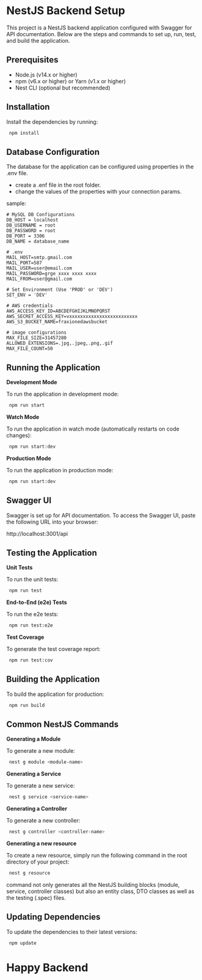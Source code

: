 # NestJS Backend Setup

This project is a NestJS backend application configured with Swagger for API documentation. Below are the steps and commands to set up, run, test, and build the application.


## Prerequisites

- Node.js (v14.x or higher)
- npm (v6.x or higher) or Yarn (v1.x or higher)
- Nest CLI (optional but recommended)


## Installation

Install the dependencies by running:

```bash
 npm install

```

## Database Configuration

The database for the application can be configured using properties in the .env file. 

- create a .enf file in the root folder.
- change the values of the properties with your connection params. 

sample:
```
# MySQL DB Configurations
DB_HOST = localhost
DB_USERNAME = root
DB_PASSWORD = root
DB_PORT = 3306
DB_NAME = database_name

# .env
MAIL_HOST=smtp.gmail.com
MAIL_PORT=587
MAIL_USER=user@email.com
MAIL_PASSWORD=grge xxxx xxxx xxxx
MAIL_FROM=user@gmail.com

# Set Environment (Use 'PROD' or 'DEV')
SET_ENV = 'DEV'

# AWS credentials
AWS_ACCESS_KEY_ID=ABCDEFGHIJKLMNOPQRST
AWS_SECRET_ACCESS_KEY=vxxxxxxxxxxxxxxxxxxxxxxxxx
AWS_S3_BUCKET_NAME=fraxionedawsbucket

# image configurations
MAX_FILE_SIZE=31457280
ALLOWED_EXTENSIONS=.jpg,.jpeg,.png,.gif
MAX_FILE_COUNT=50
```


## Running the Application

**Development Mode**

To run the application in development mode:

```bash
 npm run start

```
**Watch Mode**

To run the application in watch mode (automatically restarts on code changes):

```bash
 npm run start:dev

```
**Production Mode**

To run the application in production mode:

```bash
 npm run start:dev

```


## Swagger UI

Swagger is set up for API documentation. To access the Swagger UI, paste the following URL into your browser:

http://localhost:3001/api


## Testing the Application

**Unit Tests**

To run the unit tests:

```bash
 npm run test

```

**End-to-End (e2e) Tests**

To run the e2e tests:

```bash
 npm run test:e2e

```

**Test Coverage**

To generate the test coverage report:

```bash
 npm run test:cov

```

## Building the Application

To build the application for production:

```bash
 npm run build

```

## Common NestJS Commands

**Generating a Module**

To generate a new module:

```bash
 nest g module <module-name>

```

**Generating a Service**

To generate a new service:

```bash
 nest g service <service-name>

```

**Generating a Controller**

To generate a new controller:

```bash
 nest g controller <controller-name>

```

**Generating a new resource**

To create a new resource, simply run the following command in the root directory of your project:

```bash
 nest g resource

```
command not only generates all the NestJS building blocks (module, service, controller classes) but also an entity class, DTO classes as well as the testing (.spec) files.

## Updating Dependencies

To update the dependencies to their latest versions:

```bash
 npm update

```




# Happy Backend
